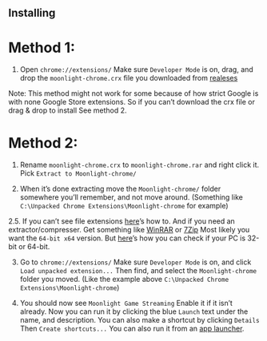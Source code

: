 ## Installing

# Method 1:

1. Open `chrome://extensions/` Make sure `Developer Mode` is on, drag, and drop the `moonlight-chrome.crx` file you downloaded from [realeses](https://github.com/moonlight-stream/moonlight-chrome/releases)

Note: This method might not work for some because of how strict Google is with none Google Store extensions. So if you can’t download the crx file or drag & drop to install See method 2.



# Method 2:

1. Rename `moonlight-chrome.crx` to `moonlight-chrome.rar` and right click it. Pick `Extract to Moonlight-chrome/`

2. When it’s done extracting move the `Moonlight-chrome/` folder somewhere you’ll remember, and not move around.
(Something like `C:\Unpacked Chrome Extensions\Moonlight-chrome` for example)

2.5. If you can’t see file extensions [here](https://www.howtohaven.com/system/show-file-extensions-in-windows-explorer.shtml)’s how to.
And if you need an extractor/compresser. Get something like
[WinRAR](http://www.rarlab.com/download.htm) or [7Zip](http://www.7-zip.org/download.html) Most likely you want the `64-bit x64` version.
But [here](https://support.microsoft.com/en-us/help/827218/how-to-determine-whether-a-computer-is-running-a-32-bit-version-or-64)’s how you can check if your  PC is 32-bit or 64-bit.

3. Go to `chrome://extensions/` Make sure `Developer Mode` is on, and click `Load unpacked extension...`
Then find, and select the `Moonlight-chrome` folder you moved.
(Like the example above `C:\Unpacked Chrome Extensions\Moonlight-chrome`)

4. You should now see `Moonlight Game Streaming` Enable it if it isn’t already.
Now you can run it by clicking the blue `Launch` text under the name, and description.
You can also make a shortcut by clicking `Details` Then `Create shortcuts...` You can also run it from an [app launcher](https://chrome.google.com/webstore/detail/apps-launcher/ijmgkhchjindcjamnckoiahagecjnkdc).
